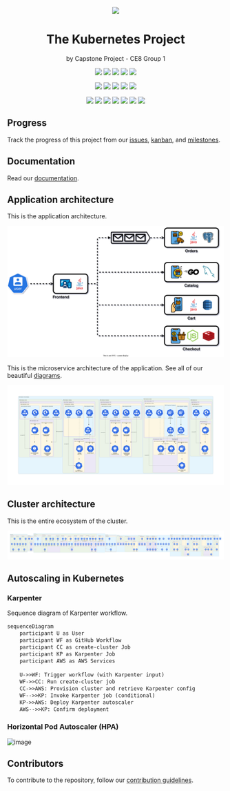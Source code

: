 <p align="center">
    <img src="https://www.logo.wine/a/logo/Kubernetes/Kubernetes-Logo.wine.svg" height="200">
</p>

<h1 align="center">The Kubernetes Project</h1>
<p align="center">by Capstone Project - CE8 Group 1</p>

<p align="center">
  <img src="https://img.shields.io/github/actions/workflow/status/ntu-ce8-project/eks-infra/cluster-creation.yml">
  <img src="https://img.shields.io/github/license/ntu-ce8-project/eks-infra">
  <img src="https://img.shields.io/github/languages/top/ntu-ce8-project/eks-infra">
  <img src="https://img.shields.io/github/repo-size/ntu-ce8-project/eks-infra">
  <img src="https://img.shields.io/github/stars/ntu-ce8-project/eks-infra">
</p>

<p align="center">
  <img src="https://img.shields.io/github/commit-activity/t/ntu-ce8-project/eks-infra">
  <img src="https://img.shields.io/github/commit-activity/w/ntu-ce8-project/eks-infra">
  <img src="https://img.shields.io/github/last-commit/ntu-ce8-project/eks-infra">
  <img src="https://img.shields.io/github/issues/ntu-ce8-project/eks-infra">
  <img src="https://img.shields.io/github/issues-closed/ntu-ce8-project/eks-infra">
</p>

<p align="center">
  <img src="https://img.shields.io/badge/kubernetes-blue?style=flat&logo=kubernetes&logoColor=white">
  <img src="https://img.shields.io/badge/aws_eks-orange?style=flat&logo=amazonwebservices">

  <img src="https://img.shields.io/badge/github_actions-grey?style=flat&logo=github">
  <img src="https://img.shields.io/badge/helm_charts-blue?style=flat&logo=helm">
  <img src="https://img.shields.io/badge/terraform-lavender?style=flat&logo=terraform">

  <img src="https://img.shields.io/badge/k6-load_tested-mediumpurple?style=flat&logo=k6">
  <img src="https://img.shields.io/badge/grafana-dashboards-orange?style=flat&logo=grafana">
</p>

## Progress

Track the progress of this project from our [issues](https://github.com/ntu-ce8-project/eks-infra/issues?q=is%3Aissue%20state%3Aclosed), [kanban](https://github.com/orgs/ntu-ce8-project/projects/2), and [milestones](https://github.com/ntu-ce8-project/eks-infra/milestones?state=closed).

## Documentation

Read our [documentation](https://github.com/ntu-ce8-project/eks-infra/wiki).

## Application architecture

This is the application architecture.

![app](./docs/diagrams/app.drawio.svg)

This is the microservice architecture of the application. See all of our beautiful [diagrams](./docs/generated-diagrams/).

![shop](./docs/generated-diagrams/shop-staging/shop-staging.png)

## Cluster architecture

This is the entire ecosystem of the cluster.

![ecosystem](./docs/generated-diagrams/ecosystem/ecosystem.png)


## Autoscaling in Kubernetes

### Karpenter

Sequence diagram of Karpenter workflow.

```mermaid
sequenceDiagram
    participant U as User
    participant WF as GitHub Workflow
    participant CC as create-cluster Job
    participant KP as Karpenter Job
    participant AWS as AWS Services

    U->>WF: Trigger workflow (with Karpenter input)
    WF->>CC: Run create-cluster job
    CC->>AWS: Provision cluster and retrieve Karpenter config
    WF-->>KP: Invoke Karpenter job (conditional)
    KP->>AWS: Deploy Karpenter autoscaler
    AWS-->>KP: Confirm deployment
```

### Horizontal Pod Autoscaler (HPA)

![image](https://github.com/user-attachments/assets/84d43ea7-61c0-4eca-aacf-6ab5191398f0)

## Contributors

To contribute to the repository, follow our [contribution guidelines](/CONTRIBUTING.md).
